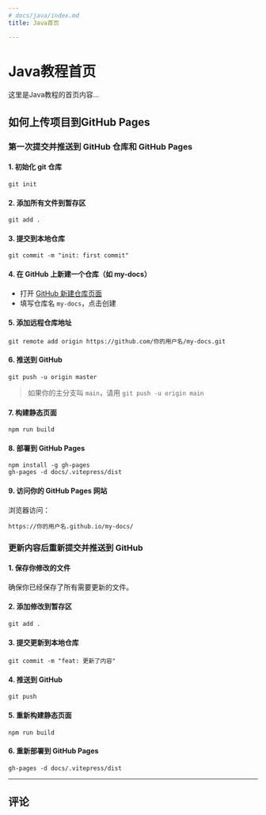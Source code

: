```yaml
---
# docs/java/index.md
title: Java首页

---
```


# Java教程首页

这里是Java教程的首页内容...
## 如何上传项目到GitHub Pages

### 第一次提交并推送到 GitHub 仓库和 GitHub Pages

#### 1. 初始化 git 仓库

```shell
git init
```

#### 2. 添加所有文件到暂存区

```shell
git add .
```

#### 3. 提交到本地仓库

```shell
git commit -m "init: first commit"
```

#### 4. 在 GitHub 上新建一个仓库（如 my-docs）

- 打开 [GitHub 新建仓库页面](https://github.com/new)
- 填写仓库名 `my-docs`，点击创建

#### 5. 添加远程仓库地址

```shell
git remote add origin https://github.com/你的用户名/my-docs.git
```

#### 6. 推送到 GitHub

```shell
git push -u origin master
```
> 如果你的主分支叫 `main`，请用 `git push -u origin main`

#### 7. 构建静态页面

```shell
npm run build
```

#### 8. 部署到 GitHub Pages

```shell
npm install -g gh-pages
gh-pages -d docs/.vitepress/dist
```

#### 9. 访问你的 GitHub Pages 网站

浏览器访问：

```
https://你的用户名.github.io/my-docs/
```

### 更新内容后重新提交并推送到 GitHub

#### 1. 保存你修改的文件

确保你已经保存了所有需要更新的文件。

#### 2. 添加修改到暂存区

```shell
git add .
```

#### 3. 提交更新到本地仓库

```shell
git commit -m "feat: 更新了内容"
```

#### 4. 推送到 GitHub

```shell
git push
```

#### 5. 重新构建静态页面

```shell
npm run build
```

#### 6. 重新部署到 GitHub Pages

```shell
gh-pages -d docs/.vitepress/dist
```

---



## 评论
<Giscus />
<script setup>
 import Comment from '../.vitepress/components/Comment.vue'
 import richTextEditor from '../.vitepress/components/rich-text-editor.vue'
 import GenerateQrCode from '../.vitepress/components/generate-qr-code.vue'
</script>